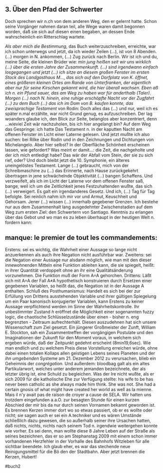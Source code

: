 ## 3. Über den Pfad der Schwerter
Doch sprechen wir n.ch von dem anderen Weg, den er gelernt hatte. Schon seine Vorgänger nahmen daran teil, alle Wege waren damit begonnen worden, daß sie sich auf diesen einen begaben, an dessen Ende wahrscheinlich ein Ritterschlag wartete.

*Als aber mich die Bestimmung,* das Buch weiterzuschreiben, erreichte, war ich schon unterwegs und jetzt, da ich wieder Zeilen (...), ist von 8 Abenden. (...) morgen in N. ankommen, (...) Zug zurück nach Berlin. Wir ist ich und du, meine Seite, die kleinen Brüder wie: *min jung *heißen seit wir uns wirklich (...) über die ersten Jahre der Zusammenkunft. (...) sind irgendwann einfach losgegangen und jetzt (...) ich sitze an diesem großen Fenster im ersten Stock des Landgasthaus M..., das sich auf den Dorfplatz von K. öffnet, eines größeren kleinen Ortes am Rande von Unterfranken, der eigentlich aber nur für seine Kirschen gekannt wird, die hier überall wachsen. Eben aß ich n. ein Pfund sauer, das am Weg zu haben war für anderthalb (Taler). Morgen (...) nach N. hinein, eine ruhige erschöpfte Nacht vor der Zugfahrt (...) zu dem Buch (...) das ich im Dom von B. kaufen konnte, das zweisprachige* Testament* von Rodin: Doch alles das (...) und nur, weil ich es später n.mal erzählte, war nicht Grund genug, es aufzuschreiben. Der lag woanders glaube ich, den Blick zur Seite, belanglos aber konzentriert, denn
...wieviel Zeit wär nachzuholen, bis ich hier angelangt bin? Auf dem Weg das Gespringe: ich hatte Das Testament n. in der kaputten Nacht am offenen Fenster im Licht einer Laterne gelesen. Und jetzt mußte ich also suchen: bei Rilke über Rodin und in den Zeichnungen und Dichtungen von Michelangelo. Aber hier selbst? In der Oberfläche Schönheit erscheinen lassen, wie gefordert? Was meint er damit...: die Zeit, die nachgeholte und der ich mich entledigt habe? Das wär der Abfall vom Stein, der sie zu sich rief, oder? Und doch bleibt jetzt die 10. Symphonie, ein älteres uneingelöstes Testament.
Lange (...) gebraucht, mich von der Schreibmaschine zu (...) das Erinnerte, nach Hause zurückgekehrt übertragen in jene schwächelnde Objektivität (...) bangen Schaffens. Und verzweifelt, als ich im Licht der Laterne vor dem offenen Fenster saß, bange, weil ich um die Zeitlichkeit jenes Festzuhaltenden wußte, das sich (...) verweigert. Es galt ein irgendanderes Gesetz. Und ich, (...) Tag für Tag befolgte. Sei reinlich nahm ich mir vor und Armut, Keuschheit und Gehorsam. Jener (...) wissen (...) innerhalb gegebener Grenzen. Ich bestehe nur aus dem Zusammenhalt lang ausgedehnter Zwischenstadien auf dem Weg zum ersten Ziel: den Schwertern von Santiago. Kenntnis zu erlangen über das Gebot und wo man es zu leben überhaupt in der heutigen Welt n. fordern kann:
## manque: le premier de tout les commandements:
Erstens: sei es wichtig, die Wahrheit einer Aussage so lange nicht anzuerkennen als auch ihre Negation nicht ausführbar war. 
Zweitens: sei die Negation einer Aussage nur alsdann möglich, wie man mit den dieser innewohnenden Mitteln eine Funktion ableiten kann, die sie spiegelt, heißt: in ihrer Quantität verdoppelt ohne an ihr eine Qualitätsänderung vorzunehmen. Die Funktion muß der Form A=A gehorchen.
Drittens: Läßt sich mit A=A der Fall A≠A hypothetisch konstruieren durch Ersetzen einer gegebenen Variablen, so heißt das, die Negation ist in der Aussage A enthalten. 
Schluß des Posthumanismus: Handelt es sich bei der zur Erfüllung von Drittens ausstehenden Variable und ihrer gültigen Spiegelung um ein Paar kanonisch konjugierter Variablen, kann Erstens zu keiner Aussage verpflichtend werden im Sinne der Wahrheitskontrolle. Ihr unbestimmter Zustand *h* eröffnet die Möglichkeit einer sogenannten fuzzy logic, die chaotische Schlüsselzustände über einen - bisher n. eng begrenzten - Zeitraum aufrechterhält. Diesen auszudehnen hat sich unsere Wissenschaft zum Ziel gesetzt. Ein jüngerer Großmeister der Zunft, William E. Stockton, sah ein Zusammentreffen der vorgängigen Postulate und den Imaginationen der Zukunft für den Moment voraus, in welchem sich ergeben würde, daß der Zeitpunkt gedehnt erscheint (8min19,6sec). Wie man endlich und zu welchem Preis diese Vorstellung erreichen würde, ohne dabei einen totalen Kollaps allen geistigen Lebens seines Planeten und der *ihn umgebenden* Systeme am 21. Dezember 2012 zu verursachen, blieb ein Geheimnis der *congrégation.* 
Und außerdem: bloodbag galt als ein altes Partikularwort, welches unter anderem jemanden bezeichnete, der als letzter übrig ist, eine Schuld zu begleichen. Was der Ire nicht wußte, als er sich 2009 für die katholische Ehe zur Verfügung stellte: his wife to be has never been catholic as she always made him think. She was not. She had a certain gnosis of what might have created her world as well as la mienne. Mais il n'y avait pas de raison de croyer a cause de SELA. Wir hatten uns trotzdem eingefunden a.a.O. zur besagten Stunde für einen kurzen Abschied der mir bis da nur durch seinen Vornamen bekannt geworden ist. Es brennen Kerzen immer dort wo so etwas passiert, ob er es wollte oder nicht; sie sagen auch er sei ein A.techniker und es wären Umstände schließlich dazu gewesen, die so außerhalb seiner ihre Ursachen hatten, daß nichts, nichts, nichts nach seinem Tod n. irgendwie weitergehen konnte wie vorher. Es sei denn, man wollte diese 8 Jahre Leben auf der Straße als seines bezeichnen, das er so am Stephanstag 2009 mit einem schon immer vorhandenen Herzfehler in der Vorhalle des Bahnhofs Witzleben für alle sichtbar beendete. Ich glaub eher, es war das stechende neue Reinigungsmittel für die Bö	den der Stadtbahn. Aber jetzt brennen die Kerzen, Hubert!

#buch2